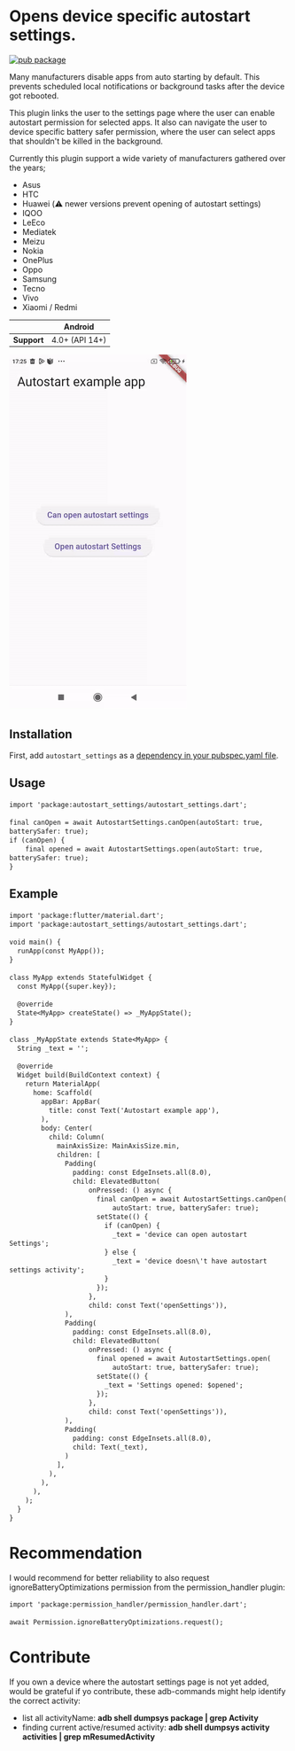 <?code-excerpt path-base="excerpts/packages/autostart_settings"?>

# Opens device specific autostart settings. 

[![pub package](https://img.shields.io/pub/v/autostart_settings.svg)](https://pub.dev/packages/autostart_settings)

Many manufacturers disable apps from auto starting by default. This prevents scheduled local notifications or background tasks after the device got rebooted.

This plugin links the user to the settings page where the user can enable autostart permission for selected apps. It also can navigate the user to device specific battery safer permission, where the user can select apps that shouldn't be killed in the background.

Currently this plugin support a wide variety of manufacturers gathered over the years;
* Asus
* HTC
* Huawei (⚠️ newer versions prevent opening of autostart settings)
* IQOO
* LeEco
* Mediatek
* Meizu
* Nokia
* OnePlus
* Oppo
* Samsung
* Tecno
* Vivo
* Xiaomi / Redmi



|             | Android        |
|-------------|----------------|
| **Support** | 4.0+ (API 14+) |


![The example app running on Redmi 7A](https://github.com/chris-wolf/autostart_settings/blob/main/example/videos/autostart_settings_xiaomi.gif?raw=true)

## Installation

First, add `autostart_settings` as a [dependency in your pubspec.yaml file](https://flutter.dev/using-packages/).

##  Usage

```
import 'package:autostart_settings/autostart_settings.dart';

final canOpen = await AutostartSettings.canOpen(autoStart: true, batterySafer: true);
if (canOpen) {
    final opened = await AutostartSettings.open(autoStart: true, batterySafer: true);
}

```

## Example

```
import 'package:flutter/material.dart';
import 'package:autostart_settings/autostart_settings.dart';

void main() {
  runApp(const MyApp());
}

class MyApp extends StatefulWidget {
  const MyApp({super.key});

  @override
  State<MyApp> createState() => _MyAppState();
}

class _MyAppState extends State<MyApp> {
  String _text = '';

  @override
  Widget build(BuildContext context) {
    return MaterialApp(
      home: Scaffold(
        appBar: AppBar(
          title: const Text('Autostart example app'),
        ),
        body: Center(
          child: Column(
            mainAxisSize: MainAxisSize.min,
            children: [
              Padding(
                padding: const EdgeInsets.all(8.0),
                child: ElevatedButton(
                    onPressed: () async {
                      final canOpen = await AutostartSettings.canOpen(
                          autoStart: true, batterySafer: true);
                      setState(() {
                        if (canOpen) {
                          _text = 'device can open autostart Settings';
                        } else {
                          _text = 'device doesn\'t have autostart settings activity';
                        }
                      });
                    },
                    child: const Text('openSettings')),
              ),
              Padding(
                padding: const EdgeInsets.all(8.0),
                child: ElevatedButton(
                    onPressed: () async {
                      final opened = await AutostartSettings.open(
                          autoStart: true, batterySafer: true);
                      setState(() {
                        _text = 'Settings opened: $opened';
                      });
                    },
                    child: const Text('openSettings')),
              ),
              Padding(
                padding: const EdgeInsets.all(8.0),
                child: Text(_text),
              )
            ],
          ),
        ),
      ),
    );
  }
}
```

# Recommendation

I would recommend for better reliability to also request ignoreBatteryOptimizations permission from the permission_handler plugin:

```
import 'package:permission_handler/permission_handler.dart';

await Permission.ignoreBatteryOptimizations.request();
```
# Contribute
If you own a device where the autostart settings page is not yet added, would be grateful if yo contribute, these adb-commands might help identify the correct activity:
* list all activityName:   __adb shell dumpsys package | grep Activity__
* finding current active/resumed activity:   __adb shell dumpsys activity activities | grep mResumedActivity__



